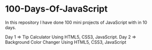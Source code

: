 # 100-Days-Of-JavaScript
In this repository I have done 100 mini projects of JavaScript with in 10 days. 

Day 1 => Tip Calculator Using HTML5, CSS3, JavaScript.
Day 2 => Background Color Changer Using HTML5, CSS3, JavaScript
